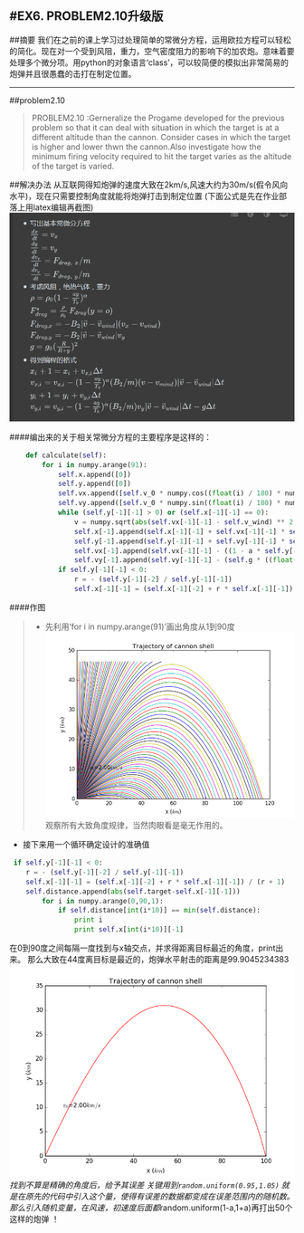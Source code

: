 #EX6. PROBLEM2.10升级版
------
##摘要
我们在之前的课上学习过处理简单的常微分方程，运用欧拉方程可以轻松的简化。现在对一个受到风阻，重力，空气密度阻力的影响下的加农炮。意味着要处理多个微分项。用python的对象语言‘class’，可以较简便的模拟出非常简易的炮弹并且很愚蠢的击打在制定位置。

------
##problem2.10
>PROBLEM2.10 :Gerneralize the Progame developed for the previous problem so that it can deal with situation in which the target is at a different altitude than the cannon.
Consider cases in which the target is higher and lower thwn the cannon.Also investigate how the minimum firing velocity required to hit the target varies as the altitude of the target is varied.

##解决办法
从互联网得知炮弹的速度大致在2km/s,风速大约为30m/s(假令风向水平)，现在只需要控制角度就能将炮弹打击到制定位置
(下面公式是先在作业部落上用latex编辑再截图)
![](https://github.com/jigga301/compuational_physics_N2014301020070/blob/master/EX6/QQ%E6%88%AA%E5%9B%BE20161024004807.png)

####编出来的关于相关常微分方程的主要程序是这样的：
```python
    def calculate(self):
        for i in numpy.arange(91):
            self.x.append([0])
            self.y.append([0])
            self.vx.append([self.v_0 * numpy.cos((float(i) / 180) * numpy.pi)])
            self.vy.append([self.v_0 * numpy.sin((float(i) / 180) * numpy.pi)])
            while (self.y[-1][-1] > 0) or (self.x[-1][-1] == 0):
                v = numpy.sqrt(abs(self.vx[-1][-1] - self.v_wind) ** 2 + (self.vy[-1][-1]) ** 2)
                self.x[-1].append(self.x[-1][-1] + self.vx[-1][-1] * self.dt)
                self.y[-1].append(self.y[-1][-1] + self.vy[-1][-1] * self.dt)
                self.vx[-1].append(self.vx[-1][-1] - ((1 - a * self.y[-1][-1] / T0) ** alpha) * B2 * v * (self.vx[-1][-1] - self.v_wind) * self.dt)
                self.vy[-1].append(self.vy[-1][-1] - (self.g * ((float(R) / (R + self.y[-1][-1])) ** 2) + ((1 - a * self.y[-1][-1] / T0) ** alpha) * B2 * v * self.vy[-1][-1]) * self.dt)
            if self.y[-1][-1] < 0:
                r = - (self.y[-1][-2] / self.y[-1][-1])
                self.x[-1][-1] = (self.x[-1][-2] + r * self.x[-1][-1]) / (r + 1)  

```
####作图
> * 先利用‘for i in numpy.arange(91)’画出角度从1到90度
![](https://github.com/jigga301/compuational_physics_N2014301020070/blob/master/EX6/1%E5%88%B090%E5%BA%A6%E9%A3%9E%E8%A1%8C%E7%82%AE%E5%BC%B9.png)<br>
观察所有大致角度规律，当然肉眼看是毫无作用的。<br>
* 接下来用一个循环确定设计的准确值
```python
 if self.y[-1][-1] < 0:
    r = - (self.y[-1][-2] / self.y[-1][-1])
    self.x[-1][-1] = (self.x[-1][-2] + r * self.x[-1][-1]) / (r + 1)  
    self.distance.append(abs(self.target-self.x[-1][-1]))   
        for i in numpy.arange(0,90,1):
            if self.distance[int(i*10)] == min(self.distance):
                print i
                print self.x[int(i*10)][-1]
```
在0到90度之间每隔一度找到与x轴交点，并求得距离目标最近的角度，print出来。
那么大致在44度离目标是最近的，炮弹水平射击的距离是99.9045234383
![](https://github.com/jigga301/compuational_physics_N2014301020070/blob/master/EX6/figure_1.png)<br>
*找到不算是精确的角度后，给予其误差
关键用到```random.uniform(0.95,1.05)```
就是在原先的代码中引入这个量，使得有误差的数据都变成在误差范围内的随机数。<br>
那么引入随机变量，在风速，初速度后面都*random.uniform(1-a,1+a)再打出50个这样的炮弹
！[]()

